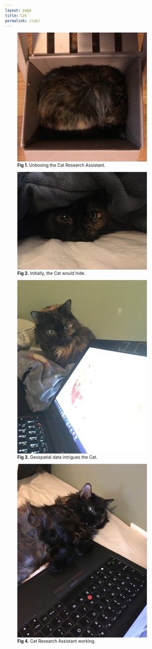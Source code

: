 ```yaml
---
layout: page
title: Cat
permalink: /cat/
---
```

<figure>
	<img src="/assets/pillsbury/unboxing.JPG">
	<figcaption><b>Fig 1.</b> Unboxing the Cat Research Assistant. </figcaption>
</figure>

<figure>
<img src="/assets/pillsbury/blanket.JPG">
	<figcaption><b>Fig 2.</b> Initially, the Cat would hide. </figcaption>
</figure>

<figure>
<img src="/assets/pillsbury/research_assistant.JPG">
	<figcaption><b>Fig 3.</b> Geospatial data intrigues the Cat. </figcaption>
</figure>

<figure>
<img src="/assets/pillsbury/research_assistant2.JPG">
	<figcaption><b>Fig 4.</b> Cat Research Assistant working. </figcaption>
</figure>
